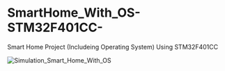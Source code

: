 # SmartHome_With_OS-STM32F401CC-
Smart Home Project (Includeing Operating System) Using  STM32F401CC


![Simulation_Smart_Home_With_OS](https://github.com/Seifeldin-Ahmed/SmartHome_With_OS-STM32F401CC-/assets/120275931/f116feca-99f7-4a02-94bc-444e9047c854)
